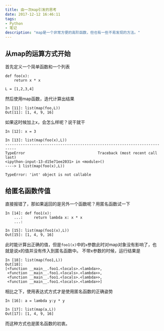 ```yaml
---
title: 由一次map引发的思考
date: 2017-12-12 16:46:11
tags:
- Python
- 笔记
description: "map是一个非常方便的高阶函数，但也有一些不易发现的方法。"
---
```

## 从map的运算方式开始

首先定义一个简单函数和一个列表
```
def foo(x):
	return x * x

L = [1,2,3,4]
```
然后使用map函数，迭代计算出结果
```
In [11]: list(map(foo,L))
Out[11]: [1, 4, 9, 16]
```
如果这时候加上x，会怎么样呢？说干就干
```
In [12]: x = 3

In [13]: list(map(foo(x),L))
---------------------------------------------------------------------------
TypeError                                 Traceback (most recent call last)
<ipython-input-13-d15e71ee2031> in <module>()
----> 1 list(map(foo(x),L))

TypeError: 'int' object is not callable
```
## 给匿名函数传值
直接报错了，那如果返回的是另外一个函数呢？用匿名函数试一下
```
In [14]: def foo1(x):
    ...:     return lambda x: x * x
    ...:

In [15]: list(map(foo1(x),L))
Out[15]: [1, 4, 9, 16]
```
此时能计算出正确的值，但是`foo1(x)`中的`x`参数此时对map对象没有影响了，也就是说x的值并没有传入到匿名函数中。
不带x参数的时候，运行结果是
```
In [18]: list(map(foo1,L))
Out[18]:
[<function __main__.foo1.<locals>.<lambda>>,
 <function __main__.foo1.<locals>.<lambda>>,
 <function __main__.foo1.<locals>.<lambda>>,
 <function __main__.foo1.<locals>.<lambda>>]
```
相比之下，使用表达式方式才是使用匿名函数的正确姿势
```
In [16]: a = lambda y:y * y

In [17]: list(map(a,L))
Out[17]: [1, 4, 9, 16]
```
而这种方式也是匿名函数的初衷。